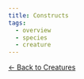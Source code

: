 ```yaml
---
title: Constructs
tags:
  - overview
  - species
  - creature
---
```

[<- Back to Creatures](../index.md)